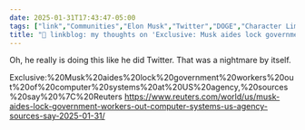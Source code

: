 ```yaml
---
date: 2025-01-31T17:43:47-05:00
tags: ["link","Communities","Elon Musk","Twitter","DOGE","Character Limit","Extremely Hardcore"]
title: "🔗 linkblog: my thoughts on 'Exclusive: Musk aides lock government workers out of computer systems at US agency, sources say'"
---
```

Oh, he really is doing this like he did Twitter. That was a nightmare by itself.

Exclusive:%20Musk%20aides%20lock%20government%20workers%20out%20of%20computer%20systems%20at%20US%20agency,%20sources%20say%20%7C%20Reuters
https://www.reuters.com/world/us/musk-aides-lock-government-workers-out-computer-systems-us-agency-sources-say-2025-01-31/